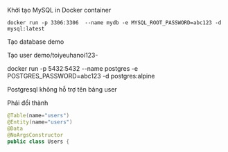 
Khởi tạo MySQL in Docker container
```
docker run -p 3306:3306  --name mydb -e MYSQL_ROOT_PASSWORD=abc123 -d mysql:latest
```
Tạo database demo

Tạo user demo/toiyeuhanoi123-


docker run -p 5432:5432 --name postgres -e POSTGRES_PASSWORD=abc123 -d postgres:alpine

Postgresql không hỗ trợ tên bảng user

Phải đổi thành
```java
@Table(name="users")
@Entity(name="users")
@Data
@NoArgsConstructor
public class Users {
```


